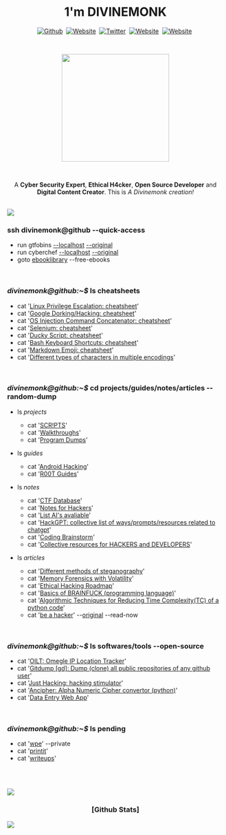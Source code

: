 <!-- Header -->
<h1 align='center'>1'm <b>DIVINEMONK</b></h1>

<!-- Socail Media(s) -->
<p align="center">
<a href="https://github.com/Divinemonk/"><img src="https://img.shields.io/badge/Github-000000?style=for-the-badge&logo=github&logoColor=white" alt="Github" /></a>&nbsp;
<a href="https://www.youtube.com/channel/UC9bc2CtaQbYWw4yQ6zwRoXg/"><img src="https://img.shields.io/badge/Youtube-ff0000?style=for-the-badge&logo=youtube&logoColor=white" alt="Website" /></a>&nbsp;
<a href="https://twitter.com/HrDivinemonk/"><img src="https://img.shields.io/badge/Twitter-1DA1F2?style=for-the-badge&logo=twitter&logoColor=white" alt="Twitter" /></a>&nbsp;
<a href="https://www.instagram.com/hrdivinemonk/"><img src="https://img.shields.io/badge/Instagram-f72d74?style=for-the-badge&logo=instagram&logoColor=white" alt="Website" /></a>&nbsp;
<a href="https://divinemonk.github.io/"><img src="https://img.shields.io/badge/Website-121211?style=for-the-badge&logo=Windows Terminal&logoColor=white" alt="Website" /></a>&nbsp;
</p>

<br>

<!-- gif -->
<p align="center">
<img src="https://user-images.githubusercontent.com/82360546/232327613-7de684c1-074a-4661-82e5-76ee0d702c23.gif" width="250" height="250" align="center" />
</p>  

<br>

<!-- Little Intro -->
<p align="center">
  A <b>Cyber Security Expert</b>, <b>Ethical H4cker</b>, <b>Open Source Developer</b>  and <b>Digital Content Creator</b>. 
  This is <i>A Divinemonk creation!</i>
<p align="center"> 
  
<br><img src="https://user-images.githubusercontent.com/73097560/115834477-dbab4500-a447-11eb-908a-139a6edaec5c.gif"><br>

<!-- Git-Repo INDEX -->

<h3>ssh divinemonk@github --quick-access</h3>

- run gtfobins [--localhost](https://divinemonk.github.io/gtfobins)  [--original](https://gtfobins.github.io/)
- run cyberchef [--localhost](https://divinemonk.github.io/cyberchef) [--original](https://gchq.github.io/CyberChef)
- goto [ebooklibrary](https://divinemonk.github.io/ebooklibrary/) --free-ebooks

<br>
  
<h3><i>divinemonk@github:~$</i> ls cheatsheets</h3>

- cat '[Linux Privilege Escalation: cheatsheet](https://github.com/Divinemonk/linux_privesc_cheatsheet)'
- cat '[Google Dorking/Hacking: cheatsheet](https://github.com/Divinemonk/google_dork_cheatsheet)'
- cat '[OS Injection Command Concatenator: cheatsheet](https://github.com/Divinemonk/os-injection-concatenator)'
- cat '[Selenium: cheatsheet](https://github.com/Divinemonk/selenium_cheatsheet)'
- cat '[Ducky Script: cheatsheet](https://github.com/Divinemonk/duckyscript_cheatsheet)'
- cat '[Bash Keyboard Shortcuts: cheatsheet](https://github.com/Divinemonk/bash_keyboard_shortcuts_cheatsheet)'
- cat '[Markdown Emoji: cheatsheet](https://github.com/Divinemonk/emoji_cheatsheet)' 
- cat '[Different types of characters in multiple encodings](https://github.com/Divinemonk/char_encodings)'

<br>

<!-- <h3><i>divinemonk@github:~$</i> ls cracked/modded --softwares --apps --scripts</h3>

- cat '[Acunetix: free linux installation](https://github.com/Divinemonk/acunetix_free)'
- cat '[Burp Suite Professional: Activation script/steps](https://github.com/Divinemonk/burpsuite_pro)'
- cat '[Microsoft Office 365: Activator Script](https://github.com/Divinemonk/msoffice365)'
- cat '[Windows 10 Professional: Activation Script](https://github.com/Divinemonk/win10pro)'
- cat '[Bootstrap Studio Unlocked: no license required](https://github.com/Divinemonk/bootstrap_studio_crack)'
- cat '[Icecream Screen Recorder Pro: cracked version](https://github.com/Divinemonk/icecream_screenrecorder_crack)'
- cat '[Filmora X: cracked (desktop & portable)](https://github.com/Divinemonk/filmora_crack)'
- curl '[Softwaracks: get more free softwares here](https://divinemonk.github.io/softwaracks/)'

<br> -->

<h3><i>divinemonk@github:~$</i> cd projects/guides/notes/articles --random-dump</h3>

- ls  _projects_
  - cat '[SCR!PTS](https://github.com/Divinemonk/scripts)'
  - cat '[Walkthroughs](https://github.com/Divinemonk/walkthroughs)'
  - cat '[Program Dumps](https://github.com/Divinemonk/program_dumps)'

- ls _guides_
  - cat '[Android Hacking](https://github.com/Divinemonk/android_hacking)'
  - cat '[R00T Guides](https://github.com/Divinemonk/root_guides)'

- ls _notes_
  - cat '[CTF Database](https://github.com/Divinemonk/ctfdb)'
  - cat '[Notes for Hackers](https://github.com/Divinemonk/notes-for-hackers)'
  - cat '[List AI's avaliable](https://github.com/Divinemonk/ls_ai)'
  - cat '[HackGPT: collective list of ways/prompts/resources related to chatgpt](https://github.com/Divinemonk/hackgpt)'
  - cat '[Coding Brainstorm](https://github.com/Divinemonk/coding_brainstorm)'
  - cat '[Collective resources for HACKERS and DEVELOPERS](https://github.com/Divinemonk/hackers_n_devs)'

- ls _articles_
  - cat '[Different methods of steganography](https://github.com/Divinemonk/steganography)'
  - cat '[Memory Forensics with Volatility](https://github.com/Divinemonk/memory_forensics_with_volatility)'
  - cat '[Ethical Hacking Roadmap](https://gist.github.com/Divinemonk/2372bbcbb4fcaad13ce8eb6560844980)'
  - cat '[Basics of BRAINFUCK (programming language)](https://gist.github.com/Divinemonk/9b95c77d09009da460fdfdbca4ceffaa)'
  - cat '[Algorithmic Techniques for Reducing Time Complexity(TC) of a python code](https://gist.github.com/Divinemonk/6a81242b712010268becb1e2971e06d6)'
  - cat '[be a hacker](https://github.com/Divinemonk/be-a-hacker)' --[original](https://github.com/s0md3v/be-a-hacker) --read-now

<br>

<h3><i>divinemonk@github:~$</i> ls softwares/tools --open-source</h3>

- cat '[OILT: Omegle IP Location Tracker](https://github.com/Divinemonk/oilt)'
- cat '[Gitdump [gd]: Dump (clone) all public repositories of any github user](https://github.com/Divinemonk/gitdump)'
- cat '[Just Hacking: hacking stimulator](https://github.com/Divinemonk/justhacking)'
- cat '[Ancipher: Alpha Numeric Cipher convertor (python)](https://github.com/Divinemonk/ancipher)'
- cat '[Data Entry Web App](https://github.com/Divinemonk/DataEntryWebApp)'

<br>

<h3><i>divinemonk@github:~$</i> ls pending</h3>

- cat '[wpe](https://github.com/Divinemonk/wpe)' --private
- cat '[printit](https://github.com/Divinemonk/printit)'
- cat '[writeups](https://github.com/Divinemonk/writeups)'

<br>



<!-- Stats -->

<br><img src="https://user-images.githubusercontent.com/73097560/115834477-dbab4500-a447-11eb-908a-139a6edaec5c.gif"><br>

<h3 align='center'>[Github Stats]</h3>

![](http://github-profile-summary-cards.vercel.app/api/cards/profile-details?username=Divinemonk&theme=transparent) 


